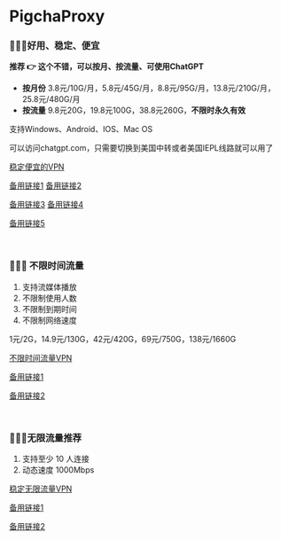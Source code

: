 # PigchaProxy
### 🚀🚀🚀好用、稳定、便宜

**推荐 👉 这个不错，可以按月、按流量、可使用ChatGPT**
- **按月份**  3.8元/10G/月，5.8元/45G/月，8.8元/95G/月，13.8元/210G/月，25.8元/480G/月
- **按流量**  9.8元20G，19.8元100G，38.8元260G，**不限时永久有效**

支持Windows、Android、IOS、Mac OS

可以访问chatgpt.com，只需要切换到美国中转或者美国IEPL线路就可以用了

[稳定便宜的VPN](http://b.m0w.cn/3FalsO)

[备用链接1](https://tinyurl.com/4r68czh8)   [备用链接2](https://monojson.com/s/KXfpT)

[备用链接3](https://urldn.com/du1Fk)   [备用链接4](https://goo.su/eKhK2a6)

[备用链接5](http://d.m0w.cn/wrfev5)

<br/>

### 📢📢📢 不限时间流量
1. 支持流媒体播放
2. 不限制使用人数
3. 不限制到期时间
4. 不限制网络速度

1元/2G，14.9元/130G，42元/420G，69元/750G，138元/1660G

[不限时间流量VPN](http://c.m0w.cn/pZ0C28)

[备用链接1](https://monojson.com/s/r253v)

[备用链接2](https://urldn.com/-pGr-)

<br/>

### 🍉🍉🍉无限流量推荐
1. 支持至少 10 人连接
2. 动态速度 1000Mbps

[稳定无限流量VPN](http://b.m0w.cn/gmN9Fx)
 
[备用链接1](https://monojson.com/s/BjldK)
 
[备用链接2](https://urldn.com/mS5rB)
